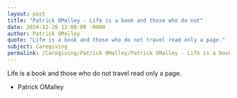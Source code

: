 ```yaml
---
layout: post
title: "Patrick OMalley - Life is a book and those who do not"
date: 2024-12-28 12:00:00 -0000
author: Patrick OMalley
quote: "Life is a book and those who do not travel read only a page."
subject: Caregiving
permalink: /Caregiving/Patrick OMalley/Patrick OMalley - Life is a book and those who do not
---
```


Life is a book and those who do not travel read only a page.

- Patrick OMalley
